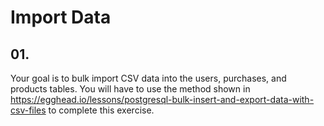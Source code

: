 # Import Data

## 01.

Your goal is to bulk import CSV data into the users, purchases, and products tables. You will have to use the method shown in https://egghead.io/lessons/postgresql-bulk-insert-and-export-data-with-csv-files to complete this exercise.
